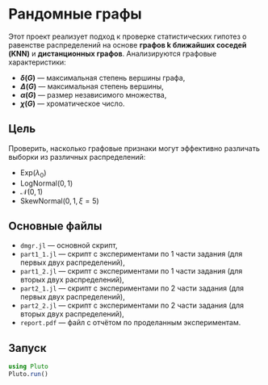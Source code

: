 # Рандомные графы

Этот проект реализует подход к проверке статистических гипотез о равенстве распределений на основе **графов k ближайших соседей (KNN)** и **дистанционных графов**. Анализируются графовые характеристики:

- **$\delta(G)$** — максимальная степень вершины графа,
- **$\Delta(G)$** — максимальная степень вершины,
- **$\alpha(G)$** — размер независимого множества,
- **$\chi(G)$** — хроматическое число.

## Цель

Проверить, насколько графовые признаки могут эффективно различать выборки из различных распределений:  
- $\mathrm{Exp}(\lambda_0)$  
- $\mathrm{LogNormal}(0, 1)$  
- $\mathcal{N}(0, 1)$  
- $\mathrm{SkewNormal}(0, 1, \xi=5)$

## Основные файлы

- `dmgr.jl` — основной скрипт,
- `part1_1.jl` — скрипт с экспериментами по 1 части задания (для первых двух распределений),
- `part1_2.jl` — скрипт с экспериментами по 1 части задания (для вторых двух распределений),
- `part2_1.jl` — скрипт с экспериментами по 2 части задания (для первых двух распределений),
- `part2_2.jl` — скрипт с экспериментами по 2 части задания (для вторых двух распределений),
- `report.pdf` — файл с отчётом по проделанным экспериментам. 

## Запуск

```julia
using Pluto
Pluto.run()
